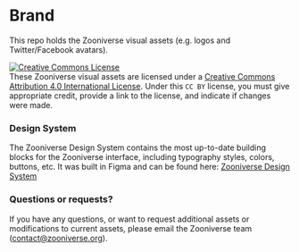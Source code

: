 Brand
=====

This repo holds the Zooniverse visual assets (e.g. logos and Twitter/Facebook avatars).

<a rel="license" href="http://creativecommons.org/licenses/by/4.0/"><img alt="Creative Commons License" style="border-width:0" src="https://i.creativecommons.org/l/by/4.0/88x31.png" /></a><br />These Zooniverse visual assets are licensed under a <a rel="license" href="http://creativecommons.org/licenses/by/4.0/">Creative Commons Attribution 4.0 International License</a>. Under this `CC BY` license, you must give appropriate credit, provide a link to the license, and indicate if changes were made.

### Design System
The Zooniverse Design System contains the most up-to-date building blocks for the Zooniverse interface, including typography styles, colors, buttons, etc. It was built in Figma and can be found here: [Zooniverse Design System](https://www.figma.com/file/HUWCyrjkwgPsGKLXhLGb21/Design-System?type=design&mode=design&t=sYZbCXSIs9hy0mv7-1)

### Questions or requests?

If you have any questions, or want to request additional assets or modifications to current assets, please email the Zooniverse team (contact@zooniverse.org).


